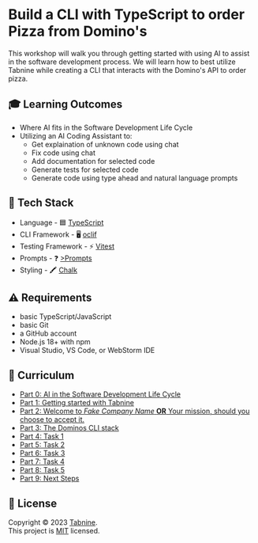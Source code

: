 # Build a CLI with TypeScript to order Pizza from Domino's

This workshop will walk you through getting started with using AI to assist in the software development process. We will learn how to best utilize Tabnine while creating a CLI that interacts with the Domino's API to order pizza.

## 🎓 Learning Outcomes

- Where AI fits in the Software Development Life Cycle
- Utilizing an AI Coding Assistant to:
  - Get explaination of unknown code using chat
  - Fix code using chat
  - Add documentation for selected code
  - Generate tests for selected code
  - Generate code using type ahead and natural language prompts

## 🥞 Tech Stack

- Language - 🟦 [TypeScript](https://www.typescriptlang.org/)
- CLI Framework - 🖥️ [oclif](https://oclif.io/)
- Testing Framework - ⚡️ [Vitest](https://vitest.dev)
- Prompts - ❓ [>Prompts](https://github.com/terkelg/prompts)
- Styling - 🖍️ [Chalk](https://github.com/chalk/chalk)

## ⚠️ Requirements

- basic TypeScript/JavaScript
- basic Git
- a GitHub account
- Node.js 18+ with npm
- Visual Studio, VS Code, or WebStorm IDE

## 📓 Curriculum

- [Part 0: AI in the Software Development Life Cycle](workshop/part-0.md)
- [Part 1: Getting started with Tabnine](workshop/part-1.md)
- [Part 2: Welcome to _Fake Company Name_ **OR** Your mission, should you choose to accept it.](workshop/part-2.md)
- [Part 3: The Dominos CLI stack](workshop/part-3.md)
- [Part 4: Task 1](workshop/part-4.md)
- [Part 5: Task 2](workshop/part-5.md)
- [Part 6: Task 3](workshop/part-6.md)
- [Part 7: Task 4](workshop/part-7.md)
- [Part 8: Task 5](workshop/part-8.md)
- [Part 9: Next Steps](workshop/part-9.md)

## 📝 License

Copyright © 2023 [Tabnine](https://tabnine.com). <br />
This project is [MIT](./LICENSE) licensed.

